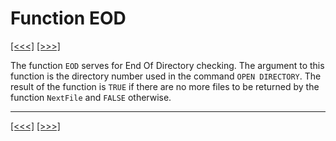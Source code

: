 # Function EOD

[\[\<\<\<\]](ug_12.14.2.md) [\[\>\>\>\]](ug_12.14.4.md)

The function `EOD` serves for End Of Directory checking. The argument to
this function is the directory number used in the command `OPEN
DIRECTORY`. The result of the function is `TRUE` if there are no more
files to be returned by the function `NextFile` and `FALSE` otherwise.

-----

[\[\<\<\<\]](ug_12.14.2.md) [\[\>\>\>\]](ug_12.14.4.md)
